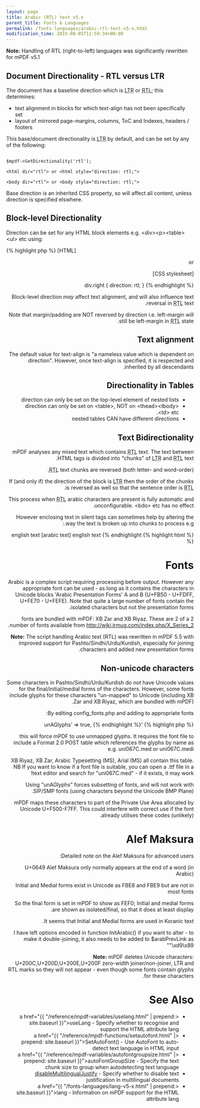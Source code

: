 ```yaml
---
layout: page
title: Arabic (RTL) text v5.x
parent_title: Fonts & Languages
permalink: /fonts-languages/arabic-rtl-text-v5-x.html
modification_time: 2015-08-05T11:59:34+00:00
---
```


<div class="alert alert-info" role="alert">
  <strong>Note:</strong> Handling of RTL (right-to-left) languages was significantly rewritten for mPDF v5.1
</div>

## Document Directionality - RTL versus LTR

The document has a baseline direction which is
<acronym title="Left-to-Right document, used for most langauges">LTR</acronym>
or <acronym title="Right-to-Left document, used for Hebrew and Arabic languages">RTL</acronym>; this determines:

- text alignment in blocks for which text-align has not been specifically set
- layout of mirrored page-margins, columns, ToC and Indexes, headers / footers

This base/document directionality is <acronym title="Left-to-Right document, used for most langauges">LTR</acronym>
by default, and can be set by any of the following:

```

$mpdf->SetDirectionality('rtl');

<html dir="rtl"> or <html style="direction: rtl;">

<body dir="rtl"> or <body style="direction: rtl;">
```

Base direction is an inherited CSS property, so will affect all content, unless direction is specified elswhere.

## Block-level Directionality

Direction can be set for any HTML block elements e.g. &lt;div&gt;&lt;p&gt;&lt;table&gt;&lt;ul&gt; etc using:

{% highlight php %}
[HTML]

<div style="direction: rtl;">

or

[CSS stylesheet]

div.right { direction: rtl; }
{% endhighlight %}

Block-level direction *may* affect text alignment, and will also influence text reversal in
<acronym title="Right-to-Left document, used for Hebrew and Arabic languages">RTL</acronym> text.

Note that margin/padding are NOT reversed by direction i.e. left-margin will still be left-margin in
<acronym title="Right-to-Left document, used for Hebrew and Arabic languages">RTL</acronym> state.

## Text alignment

The default value for text-align is "a nameless value which is dependent on direction". However, once text-align is
specified, it is respected and inherited by all descendants.

## Directionality in Tables

- direction can only be set on the top-level element of nested lists
- direction can only be set on &lt;table&gt;, NOT on &lt;thead&gt;&lt;tbody&gt;&lt;td&gt; etc.
- nested tables CAN have different directions

## Text Bidirectionality

mPDF analyses any mixed text which contains
<acronym title="Right-to-Left document, used for Hebrew and Arabic languages">RTL</acronym> text. The text between
HTML tags is divided into "chunks" of <acronym title="Left-to-Right document, used for most langauges">LTR</acronym>
and <acronym title="Right-to-Left document, used for Hebrew and Arabic languages">RTL</acronym> text.

<acronym title="Right-to-Left document, used for Hebrew and Arabic languages">RTL</acronym> text chunks are reversed
(both letter- and word-order).

If (and only if) the direction of the block is
<acronym title="Left-to-Right document, used for most langauges">LTR</acronym> then the order of the chunks is
reversed as well so that the sentence order is
<acronym title="Right-to-Left document, used for Hebrew and Arabic languages">RTL</acronym>.

This process when <acronym title="Right-to-Left document, used for Hebrew and Arabic languages">RTL</acronym>
arabic characters are present is fully automatic and unconfigurable. &lt;bdo&gt; etc has no effect.

However enclosing text in silent tags can sometimes help by altering the way the text is broken up into chunks to
process e.g.:

{% highlight html %}
english text <span>[arabic text]</span> english text
{% endhighlight %}

# Fonts

Arabic is a complex script requiring processing before output. However any appropriate font can be used - as long as
it contains the characters in Unicode blocks 'Arabic Presentation Forms' A and B (U+FB50 - U+FDFF, U+FE70 - U+FEFE).
Note that quite a large number of fonts contain the isolated characters but not the presentation forms.

2 fonts are bundled with mPDF: XB Zar and XB Riyaz. These are 2 of a number of fonts available from
<a href="http://wiki.irmug.com/index.php/X_Series_2">http://wiki.irmug.com/index.php/X_Series_2</a>.

<div class="alert alert-info" role="alert">
  <strong>Note:</strong> The script handling Arabic text (RTL) was rewritten in mPDF 5.5 with improved support for
  Pashto/Sindhi/Urdu/Kurdish, especially for joining characters and added new presentation forms.
</div>

## Non-unicode characters

Some characters in Pashto/Sindhi/Urdu/Kurdish do not have Unicode values for the final/initial/medial forms of the
characters. However, some fonts include glyphs for these characters "un-mapped" to Unicode (including XB Zar and XB
Riyaz, which are bundled with mPDF).

By editing <span class="filename">config_fonts.php</span> and adding to appropriate fonts:

{% highlight php %}
'unAGlyphs' => true,
{% endhighlight %}

this will force mPDF to use unmapped glyphs. It requires the font file to include a Format 2.0 POST table which
references the glyphs by name as e.g. uni067C.med or uni067C.medi

XB Riyaz, XB Zar, Arabic Typesetting (MS), Arial (MS) all contain this table. NB If you want to know if a font file
is suitable, you can open a .ttf file in a text editor and search for "uni067C.med" - if it exists, it may work!

Using "unAGlyphs" forces subsetting of fonts, and will not work with SIP/SMP fonts (using characters beyond the
Unicode BMP Plane).

mPDF maps these characters to part of the Private Use Area allocated by Unicode U+F500-F7FF. This could interfere
with correct use if the font already utilises these codes (unlikely).

# Alef Maksura

Detailed note on the Alef Maksura for advanced users:

U+0649 Alef Maksura only normally appears at the end of a word (in Arabic)

Initial and Medial forms exist in Unicode as FBE8 and FBE9 but are not in most fonts

So the final form is set in mPDF to show as FEF0; Initial and medial forms are shown as isolated/final, so that it
does at least display.

It seems that Initial and Medial forms are used in Koranic text.

I have left options encoded in <span class="function">function InitArabic()</span> if you want to alter - to make it
double-joining, it also needs to be added to <span class="parameter">$arabPrevLink</span> as "\xd9\x89"

<div class="alert alert-info" role="alert">
  <strong>Note:</strong> mPDF deletes Unicode characters: U+200C,U+200D,U+200E,U+200F zero-width joiner/non-joiner,
  LTR and RTL marks so they will not appear - even though some fonts contain glyphs for these characters.
</div>

# See Also

- <a href="{{ "/reference/mpdf-variables/uselang.html" | prepend: site.baseurl }}">useLang</a> - Specify whether to recognise and support the HTML attribute lang
- <a href="{{ "/reference/mpdf-functions/setautofont.html" | prepend: site.baseurl }}">SetAutoFont()</a> - Use AutoFont to auto-detect text language in HTML input
- <a href="{{ "/reference/mpdf-variables/autofontgroupsize.html" | prepend: site.baseurl }}">autoFontGroupSize</a> - Specify the text chunk size to group when autodetecting text language
- <a href="index0c23.html?tid=346">disableMultilingualJustify</a> - Specify whether to disable text justification in multilingual documents
- <a href="{{ "/fonts-languages/lang-v5-x.html" | prepend: site.baseurl }}">lang</a> - Information on mPDF support for the HTML attribute lang
